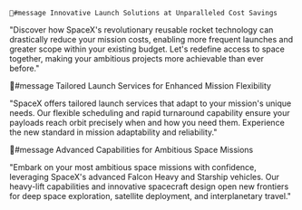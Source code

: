     📣#message Innovative Launch Solutions at Unparalleled Cost Savings

"Discover how SpaceX's revolutionary reusable rocket technology can drastically reduce your mission costs, enabling more frequent launches and greater scope within your existing budget. Let's redefine access to space together, making your ambitious projects more achievable than ever before."

📣#message Tailored Launch Services for Enhanced Mission Flexibility

"SpaceX offers tailored launch services that adapt to your mission's unique needs. Our flexible scheduling and rapid turnaround capability ensure your payloads reach orbit precisely when and how you need them. Experience the new standard in mission adaptability and reliability."

📣#message Advanced Capabilities for Ambitious Space Missions

"Embark on your most ambitious space missions with confidence, leveraging SpaceX's advanced Falcon Heavy and Starship vehicles. Our heavy-lift capabilities and innovative spacecraft design open new frontiers for deep space exploration, satellite deployment, and interplanetary travel."

